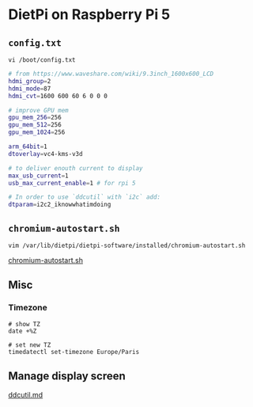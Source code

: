# DietPi on Raspberry Pi 5

## `config.txt`

```shell
vi /boot/config.txt
```

```sh
# from https://www.waveshare.com/wiki/9.3inch_1600x600_LCD
hdmi_group=2
hdmi_mode=87
hdmi_cvt=1600 600 60 6 0 0 0

# improve GPU mem
gpu_mem_256=256
gpu_mem_512=256
gpu_mem_1024=256

arm_64bit=1
dtoverlay=vc4-kms-v3d

# to deliver enouth current to display
max_usb_current=1
usb_max_current_enable=1 # for rpi 5

# In order to use `ddcutil` with `i2c` add: 
dtparam=i2c2_iknowwhatimdoing
```

## `chromium-autostart.sh`

```shell
vim /var/lib/dietpi/dietpi-software/installed/chromium-autostart.sh
```

[chromium-autostart.sh](.dietpi/chromium-autostart.sh)

## Misc

### Timezone

```shell
# show TZ
date +%Z

# set new TZ
timedatectl set-timezone Europe/Paris
```

## Manage display screen

[ddcutil.md](ddcutil.md)
